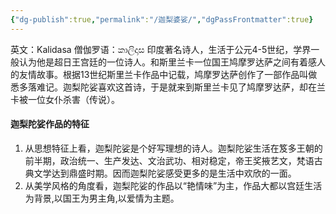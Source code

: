 ```yaml
---
{"dg-publish":true,"permalink":"/迦梨婆娑/","dgPassFrontmatter":true}
---
```


英文：Kalidasa
僧伽罗语：කාලිදාස
印度著名诗人，生活于公元4-5世纪，学界一般认为他是超日王宫廷的一位诗人。和斯里兰卡一位国王鸠摩罗达萨之间有着感人的友情故事。根据13世纪斯里兰卡作品中记载，鸠摩罗达萨创作了一部作品叫做悉多落难记。迦梨陀娑喜欢这首诗，于是就来到斯里兰卡见了鸠摩罗达萨，却在兰卡被一位女仆杀害（传说）。
#### 迦梨陀娑作品的特征

1. 从思想特征上看，迦梨陀娑是个好写理想的诗人。迦梨陀娑生活在笈多王朝的前半期，政治统一、生产发达、文治武功、相对稳定，帝王奖掖艺文，梵语古典文学达到鼎盛时期。因而迦梨陀娑感受更多的是生活中欢欣的一面。
2. 从美学风格的角度看，迦梨陀娑的作品以“艳情味”为主，作品大都以宫廷生活为背景,以国王为男主角,以爱情为主题。